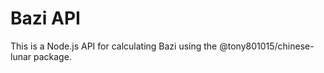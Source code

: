 # Bazi API

This is a Node.js API for calculating Bazi using the @tony801015/chinese-lunar package.
